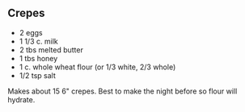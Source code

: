 
Crepes
------
- 2 eggs
- 1 1/3 c. milk
- 2 tbs melted butter
- 1 tbs honey
- 1 c. whole wheat flour (or 1/3 white, 2/3 whole)
- 1/2 tsp salt

Makes about 15 6" crepes.  Best to make the night before so flour will hydrate.
